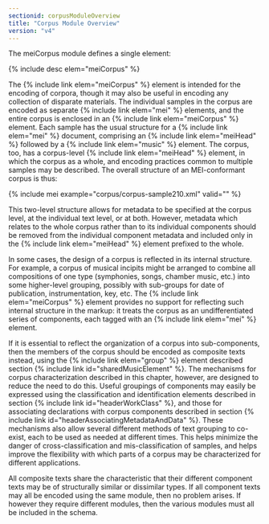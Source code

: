 ```yaml
---
sectionid: corpusModuleOverview
title: "Corpus Module Overview"
version: "v4"
---
```


The meiCorpus module defines a single element:

{% include desc elem="meiCorpus" %}

The {% include link elem="meiCorpus" %} element is intended for the encoding of corpora, though it may also be useful in encoding any collection of disparate materials. The individual samples in the corpus are encoded as separate {% include link elem="mei" %} elements, and the entire corpus is enclosed in an {% include link elem="meiCorpus" %} element. Each sample has the usual structure for a {% include link elem="mei" %} document, comprising an {% include link elem="meiHead" %} followed by a {% include link elem="music" %} element. The corpus, too, has a corpus-level {% include link elem="meiHead" %} element, in which the corpus as a whole, and encoding practices common to multiple samples may be described. The overall structure of an MEI-conformant corpus is thus:

{% include mei example="corpus/corpus-sample210.xml" valid="" %}

This two-level structure allows for metadata to be specified at the corpus level, at the individual text level, or at both. However, metadata which relates to the whole corpus rather than to its individual components should be removed from the individual component metadata and included only in the {% include link elem="meiHead" %} element prefixed to the whole.

In some cases, the design of a corpus is reflected in its internal structure. For example, a corpus of musical incipits might be arranged to combine all compositions of one type (symphonies, songs, chamber music, etc.) into some higher-level grouping, possibly with sub-groups for date of publication, instrumentation, key, etc. The {% include link elem="meiCorpus" %} element provides no support for reflecting such internal structure in the markup: it treats the corpus as an undifferentiated series of components, each tagged with an {% include link elem="mei" %} element.

If it is essential to reflect the organization of a corpus into sub-components, then the members of the corpus should be encoded as composite texts instead, using the {% include link elem="group" %} element described section {% include link id="sharedMusicElement" %}. The mechanisms for corpus characterization described in this chapter, however, are designed to reduce the need to do this. Useful groupings of components may easily be expressed using the classification and identification elements described in section {% include link id="headerWorkClass" %}, and those for associating declarations with corpus components described in section {% include link id="headerAssociatingMetadataAndData" %}. These mechanisms also allow several different methods of text grouping to co-exist, each to be used as needed at different times. This helps minimize the danger of cross-classification and mis-classification of samples, and helps improve the flexibility with which parts of a corpus may be characterized for different applications.

All composite texts share the characteristic that their different component texts may be of structurally similar or dissimilar types. If all component texts may all be encoded using the same module, then no problem arises. If however they require different modules, then the various modules must all be included in the schema.   
